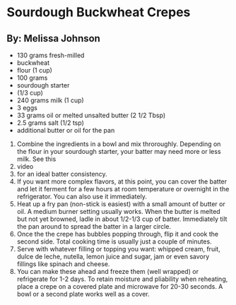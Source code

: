 # Sourdough Buckwheat Crepes
## By: Melissa Johnson

* 130 grams fresh-milled
* buckwheat
* flour (1 cup)
* 100 grams
* sourdough starter
* (1/3 cup)
* 240 grams milk (1 cup)
* 3 eggs
* 33 grams oil or melted unsalted butter (2 1/2 Tbsp)
* 2.5 grams salt (1/2 tsp)
* additional butter or oil for the pan

1. Combine the ingredients in a bowl and mix throroughly. Depending on the flour in your sourdough starter, your batter may need more or less milk. See this
2. video
3. for an ideal batter consistency.
4. If you want more complex flavors, at this point, you can cover the batter and let it ferment for a few hours at room temperature or overnight in the refrigerator. You can also use it immediately.
5. Heat up a fry pan (non-stick is easiest) with a small amount of butter or oil. A medium burner setting usually works. When the butter is melted but not yet browned, ladle in about 1/2-1/3 cup of batter. Immediately tilt the pan around to spread the batter in a larger circle.
6. Once the the crepe has bubbles popping through, flip it and cook the second side. Total cooking time is usually just a couple of minutes.
7. Serve with whatever filling or topping you want: whipped cream, fruit, dulce de leche, nutella, lemon juice and sugar, jam or even savory fillings like spinach and cheese.
8. You can make these ahead and freeze them (well wrapped) or refrigerate for 1-2 days. To retain moisture and pliability when reheating, place a crepe on a covered plate and microwave for 20-30 seconds. A bowl or a second plate works well as a cover.

